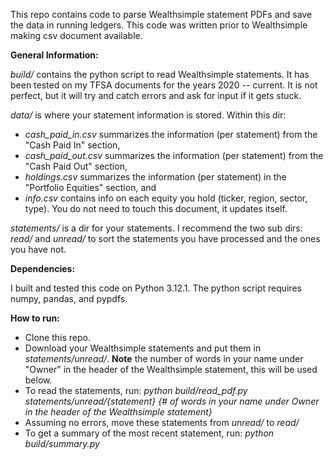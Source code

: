 This repo contains code to parse Wealthsimple statement PDFs and save the data in running ledgers. This code was written prior to Wealthsimple making csv document available.

**General Information:**

*build/* contains the python script to read Wealthsimple statements. It has been tested on my TFSA documents for the years 2020 -- current. It is not perfect, but it will try and catch errors and ask for input if it gets stuck.

*data/* is where your statement information is stored. Within this dir:
- *cash_paid_in.csv* summarizes the information (per statement) from the "Cash Paid In" section,
- *cash_paid_out.csv* summarizes the information (per statement) from the "Cash Paid Out" section,
- *holdings.csv* summarizes the information (per statement) in the "Portfolio Equities" section, and
- *info.csv* contains info on each equity you hold (ticker, region, sector, type). You do not need to touch this document, it updates itself.

*statements/* is a dir for your statements. I recommend the two sub dirs: *read/* and *unread/* to sort the statements you have processed and the ones you have not.

**Dependencies:**

I built and tested this code on Python 3.12.1. The python script requires numpy, pandas, and pypdfs.

**How to run:**
- Clone this repo.
- Download your Wealthsimple statements and put them in *statements/unread/*. **Note** the number of words in your name under "Owner" in the header of the Wealthsimple statement, this will be used below.
- To read the statements, run: *python build/read_pdf.py statements/unread/{statement} {# of words in your name under Owner in the header of the Wealthsimple statement}*
- Assuming no errors, move these statements from *unread/* to *read/*
- To get a summary of the most recent statement, run: *python build/summary.py*

